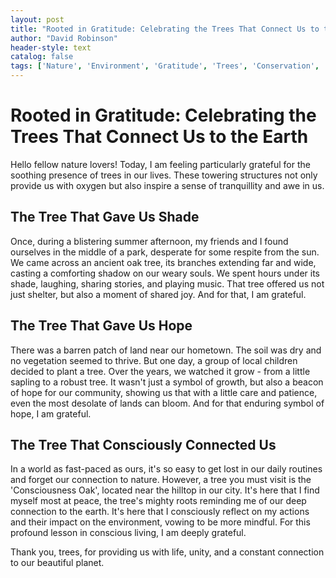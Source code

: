 ```yaml
---
layout: post
title: "Rooted in Gratitude: Celebrating the Trees That Connect Us to the Earth"
author: "David Robinson"
header-style: text
catalog: false
tags: ['Nature', 'Environment', 'Gratitude', 'Trees', 'Conservation', 'Community', 'Consciousness', 'Connection']
---
```


# Rooted in Gratitude: Celebrating the Trees That Connect Us to the Earth

Hello fellow nature lovers! Today, I am feeling particularly grateful for the soothing presence of trees in our lives. These towering structures not only provide us with oxygen but also inspire a sense of tranquillity and awe in us.

## The Tree That Gave Us Shade
Once, during a blistering summer afternoon, my friends and I found ourselves in the middle of a park, desperate for some respite from the sun. We came across an ancient oak tree, its branches extending far and wide, casting a comforting shadow on our weary souls. We spent hours under its shade, laughing, sharing stories, and playing music. That tree offered us not just shelter, but also a moment of shared joy. And for that, I am grateful.

## The Tree That Gave Us Hope
There was a barren patch of land near our hometown. The soil was dry and no vegetation seemed to thrive. But one day, a group of local children decided to plant a tree. Over the years, we watched it grow - from a little sapling to a robust tree. It wasn't just a symbol of growth, but also a beacon of hope for our community, showing us that with a little care and patience, even the most desolate of lands can bloom. And for that enduring symbol of hope, I am grateful.

## The Tree That Consciously Connected Us
In a world as fast-paced as ours, it's so easy to get lost in our daily routines and forget our connection to nature. However, a tree you must visit is the 'Consciousness Oak', located near the hilltop in our city. It's here that I find myself most at peace, the tree's mighty roots reminding me of our deep connection to the earth. It's here that I consciously reflect on my actions and their impact on the environment, vowing to be more mindful. For this profound lesson in conscious living, I am deeply grateful.

Thank you, trees, for providing us with life, unity, and a constant connection to our beautiful planet.

